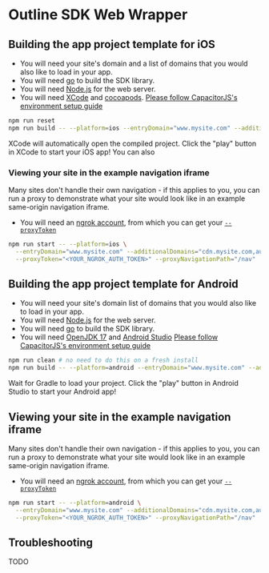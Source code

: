 # Outline SDK Web Wrapper

## Building the app project template for **iOS**

* You will need your site's domain and a list of domains that you would also like to load in your app.
* You will need [go](https://golang.org/) to build the SDK library.
* You will need [Node.js](https://nodejs.org/en/) for the web server.
* You will need [XCode](https://developer.apple.com/xcode/) and [cocoapods](https://cocoapods.org/). [Please follow CapacitorJS's environment setup guide](https://capacitorjs.com/docs/getting-started/environment-setup#ios-requirements)

```sh
npm run reset
npm run build -- --platform=ios --entryDomain="www.mysite.com" --additionalDomains="cdn.mysite.com,auth.mysite.com" --smartDialerConfig="<MY_SMART_DIALER_CONFIG_TEXT>"
```

XCode will automatically open the compiled project. Click the "play" button in XCode to start your iOS app! You can also 

### Viewing your site in the example navigation iframe

Many sites don't handle their own navigation - if this applies to you, you can run a proxy to demonstrate what your site would look like in an example same-origin navigation iframe.

* You will need an [ngrok account](https://ngrok.com/), from which you can get your [`--proxyToken`](https://dashboard.ngrok.com/get-started/your-authtoken)

```sh
npm run start -- --platform=ios \
  --entryDomain="www.mysite.com" --additionalDomains="cdn.mysite.com,auth.mysite.com" \
  --proxyToken="<YOUR_NGROK_AUTH_TOKEN>" --proxyNavigationPath="/nav"
```

## Building the app project template for **Android**

* You will need your site's domain list of domains that you would also like to load in your app.
* You will need [Node.js](https://nodejs.org/en/) for the web server.
* You will need [go](https://golang.org/) to build the SDK library.
* You will need [OpenJDK 17](https://stackoverflow.com/a/70649641) and [Android Studio](https://developer.android.com/studio/) [Please follow CapacitorJS's environment setup guide](https://capacitorjs.com/docs/getting-started/environment-setup#android-requirements)

```sh
npm run clean # no need to do this on a fresh install
npm run build -- --platform=android --entryDomain="www.mysite.com" --additionalDomains="cdn.mysite.com,auth.mysite.com" --smartDialerConfig="<MY_SMART_DIALER_CONFIG_TEXT>"
```

Wait for Gradle to load your project. Click the "play" button in Android Studio to start your Android app!

## Viewing your site in the example navigation iframe

Many sites don't handle their own navigation - if this applies to you, you can run a proxy to demonstrate what your site would look like in an example same-origin navigation iframe.

* You will need an [ngrok account](https://ngrok.com/), from which you can get your [`--proxyToken`](https://dashboard.ngrok.com/get-started/your-authtoken)

```sh
npm run start -- --platform=android \
  --entryDomain="www.mysite.com" --additionalDomains="cdn.mysite.com,auth.mysite.com" \
  --proxyToken="<YOUR_NGROK_AUTH_TOKEN>" --proxyNavigationPath="/nav"
```

## Troubleshooting

TODO